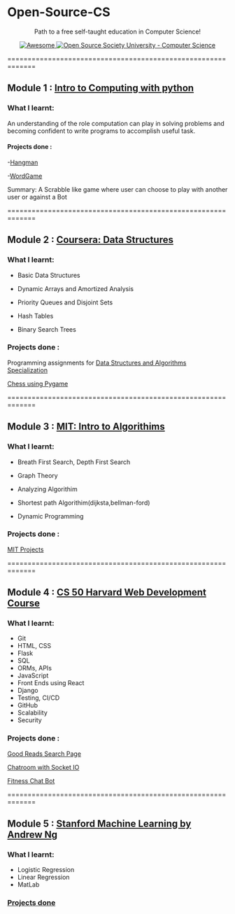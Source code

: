 # Open-Source-CS
<p align="center">
  Path to a free self-taught education in Computer Science!
</p>
<p align="center">
  <a href="https://github.com/sindresorhus/awesome">
    <img alt="Awesome" src="https://cdn.rawgit.com/sindresorhus/awesome/d7305f38d29fed78fa85652e3a63e154dd8e8829/media/badge.svg">
  </a>
  <a href="https://github.com/ossu/computer-science">
	<img alt="Open Source Society University - Computer Science" src="https://img.shields.io/badge/OSSU-computer--science-blue.svg">
  </a>
	
=============================================================

## Module 1 : [Intro to Computing with python](https://ocw.mit.edu/courses/electrical-engineering-and-computer-science/6-0001-introduction-to-computer-science-and-programming-in-python-fall-2016/)

### What I learnt:
An understanding of the role computation can play in solving problems and becoming confident to write programs to accomplish useful task.

#### Projects done :
-[Hangman](https://github.com/ExtremelySunnyYK/hangman-python)

-[WordGame](https://github.com/ExtremelySunnyYK/Open-Source-CS/tree/master/Module%201%20Project/WordGame)

Summary: A Scrabble like game where user can choose to play with another user or against a Bot

=============================================================
## Module 2 : [Coursera: Data Structures](https://www.coursera.org/learn/data-structures/home/welcome)



### What I learnt:
- Basic Data Structures

- Dynamic Arrays and Amortized Analysis

- Priority Queues and Disjoint Sets

- Hash Tables

- Binary Search Trees

### Projects done :
Programming assignments for [Data Structures and Algorithms Specialization](https://www.coursera.org/specializations/data-structures-algorithms)

[Chess using Pygame](https://github.com/ExtremelySunnyYK/Chess)

=============================================================
## Module 3 : [MIT: Intro to Algorithims](https://ocw.mit.edu/courses/electrical-engineering-and-computer-science/6-006-introduction-to-algorithms-fall-2011/index.htm)



### What I learnt:
- Breath First Search, Depth First Search

- Graph Theory

- Analyzing Algorithim

- Shortest path Algorithim(dijksta,bellman-ford)

- Dynamic Programming

### Projects done :
[MIT Projects](https://github.com/ExtremelySunnyYK/MIT-6.006-Introduction-to-Algorithms/tree/master/Module%202%20Project)

=============================================================
## Module 4 : [CS 50 Harvard Web Development Course](https://github.com/ExtremelySunnyYK/Harvard-WebDevelopment)



### What I learnt:
- Git
- HTML, CSS
- Flask
- SQL
- ORMs, APIs
- JavaScript
- Front Ends using React
- Django
- Testing, CI/CD
- GitHub
- Scalability
- Security

### Projects done :
[Good Reads Search Page](https://github.com/ExtremelySunnyYK/Harvard-WebDevelopment/tree/master/project1-goodreads%20search%20engine)

[Chatroom with Socket IO](https://github.com/ExtremelySunnyYK/Harvard-WebDevelopment/tree/master/project2-WebChat)

[Fitness Chat Bot](https://github.com/ExtremelySunnyYK/Firstever-IPPT-Chat-Bot)


=============================================================
## Module 5 : [Stanford Machine Learning by Andrew Ng](https://www.coursera.org/learn/machine-learning)


### What I learnt:
- Logistic Regression
- Linear Regression
- MatLab


### [Projects done](https://github.com/ExtremelySunnyYK/Machine-Learning)



